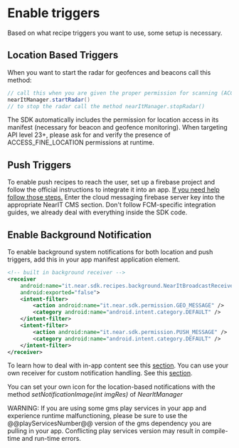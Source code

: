# Enable triggers

Based on what recipe triggers you want to use, some setup is necessary.

## Location Based Triggers

When you want to start the radar for geofences and beacons call this method:

```java
// call this when you are given the proper permission for scanning (ACCESS_FINE_LOCATION)
nearItManager.startRadar()
// to stop the radar call the method nearItManager.stopRadar()
```

The SDK automatically includes the permission for location access in its manifest (necessary for beacon and geofence monitoring). When targeting API level 23+, please ask for and verify the presence of ACCESS_FINE_LOCATION permissions at runtime.

## Push Triggers

To enable push recipes to reach the user, set up a firebase project and follow the official instructions to integrate it into an app. [If you need help follow those steps.](firebase.md)
Enter the cloud messaging firebase server key into the appropriate NearIT CMS section. Don't follow FCM-specific integration guides, we already deal with everything inside the SDK code.

## Enable Background Notification

To enable background system notifications for both location and push triggers, add this in your app manifest application element.
```xml
<!-- built in background receiver -->
<receiver
    android:name="it.near.sdk.recipes.background.NearItBroadcastReceiver"
    android:exported="false">
    <intent-filter>
        <action android:name="it.near.sdk.permission.GEO_MESSAGE" />
        <category android:name="android.intent.category.DEFAULT" />
    </intent-filter>
    <intent-filter>
        <action android:name="it.near.sdk.permission.PUSH_MESSAGE" />
        <category android:name="android.intent.category.DEFAULT" />
    </intent-filter>
</receiver>
```
To learn how to deal with in-app content see this [section](handle-content.md).
You can use your own receiver for custom notification handling. See this [section](custom-bkg-notification.md).

You can set your own icon for the location-based notifications with the method *setNotificationImage(int imgRes)* of *NearItManager*

WARNING: If you are using some gms play services in your app and experience runtime malfunctioning, please be sure to use the @@playServicesNumber@@ version of the gms dependency you are pulling in your app. Conflicting play services version may result in compile-time and run-time errors.
